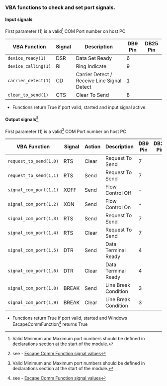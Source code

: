 ### VBA functions to check and set port signals.

#### Input signals


First parameter (1) is a valid[^1] COM Port number on host PC

| VBA Function                  | Signal | Description                                  | DB9 Pin | DB25 Pin | 
| ------------------------------|------- | ---------------------------------------------|---------|----------|
| `device_ready(1)`             | DSR    | Data Set Ready                               |    6    |          |
| `device_calling(1)`           | RI     | Ring Indicate                                |    9    |          |
| `carrier_detect(1)`           | CD     | Carrier Detect / Receive Line Signal Detect  |    1    |          |
| `clear_to_send(1)`            | CTS    | Clear To Send                                |    8    |          | 
 
 * Functions return True if port valid, started and input signal active.

#### Output signals[^2]

First parameter (1) is a valid[^1] COM Port number on host PC

| VBA Function                  | Signal | Action | Description                          | DB9 Pin | DB25 Pin | 
| ------------------------------|------- | -------|--------------------------------------|---------|----------|
| `request_to_send(1,0)`        | RTS    |  Clear | Request To Send                      |    7    |          |
| `request_to_send(1,1)`        | RTS    |  Send  | Request To Send                      |    7    |          |
| `signal_com_port(1,1)`        | XOFF   |  Send  | Flow Control Off                     |    -    |          |
| `signal_com_port(1,2)`        | XON    |  Send  | Flow Control On                      |    -    |          |
| `signal_com_port(1,3)`        | RTS    |  Send  | Request To Send                      |    7    |          |
| `signal_com_port(1,4)`        | RTS    |  Clear | Request To Send                      |    7    |          |
| `signal_com_port(1,5)`        | DTR    |  Send  | Data Terminal Ready                  |    4    |          |
| `signal_com_port(1,6)`        | DTR    |  Clear | Data Terminal Ready                  |    4    |          |
| `signal_com_port(1,8)`        | BREAK  |  Send  | Line Break Condition                 |    3    |          |
| `signal_com_port(1,9)`        | BREAK  |  Clear | Line Break Condition                 |    3    |          |

 * Functions return True if port valid, started and Windows EscapeCommFunction[^2] returns True 

[^1]: Valid Minimum and Maximum port numbers should be defined in declarations section at the start of the module.
[^2]: see - [Escape Comm Function signal values](https://docs.microsoft.com/en-us/windows/win32/api/winbase/nf-winbase-escapecommfunction)
